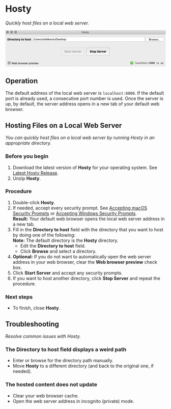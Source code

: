 # Hosty
*Quickly host files on a local web server.*

![Hosty Window](https://github.com/rafalkaron/Hosty/blob/master/media/docs/Hosty.png?raw=true)

## Operation
The default address of the local web server is `localhost:8000`. If the default port is already used, a consecutive port number is used. Once the server is up, by default, the server address opens in a new tab of your default web browser.

## Hosting Files on a Local Web Server
*You can quickly host files on a local web server by running Hosty in an appropriate directory.*

### Before you begin
1. Download the latest version of **Hosty** for your operating system. See [Latest Hosty Release](https://github.com/rafalkaron/Hosty/releases/latest).
2. Unzip **Hosty**.

### Procedure
1. Double-click **Hosty**.
1. If needed, accept every security prompt. See [Accepting macOS Security Prompts](https://github.com/rafalkaron/Hosty/wiki/Accepting-macOS-Security-Prompts) or [Accepting Windows Security Prompts](https://github.com/rafalkaron/Hosty/wiki/Accepting-Windows-Security-Prompts).  
**Result:** Your default web browser opens the local web server address in a new tab.
1. Fill in the **Directory to host** field with the directory that you want to host by doing one of the following:  
**Note:** The default directory is the **Hosty** directory.
    * Edit the **Directory to host** field.
    * Click **Browse** and select a directory.
1. **Optional:** If you do not want to automatically open the web server address in your web browser, clear the **Web browser preview** check box.
1. Click **Start Server** and accept any security prompts.
2. If you want to host another directory, click **Stop Server** and repeat the procedure.

### Next steps
* To finish, close **Hosty**.

## Troubleshooting
*Resolve common issues with Hosty.*

### The Directory to host field displays a weird path
* Enter or browse for the directory path manually.
* Move **Hosty** to a different directory (and back to the original one, if needed).

### The hosted content does not update
* Clear your web browser cache.
* Open the web server address in incognito (private) mode.